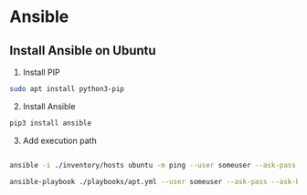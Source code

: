 # Ansible
## Install Ansible on Ubuntu

1. Install PIP

```bash
sudo apt install python3-pip
```

2. Install Ansible

```bash
pip3 install ansible
```

3. Add execution path

```bash

ansible -i ./inventory/hosts ubuntu -m ping --user someuser --ask-pass
```

```bash
ansible-playbook ./playbooks/apt.yml --user someuser --ask-pass --ask-become-pass -i ./inventory/hosts
```